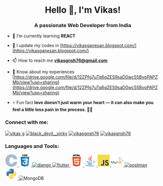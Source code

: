 <h1 align="center">Hello 👋, I'm Vikas!</h1>
<h3 align="center">A passionate Web Developer from India</h3>

- 🌱 I’m currently learning **REACT**

- 📝 I update my codes in [https://vikasganesan.blogspot.com/](https://vikasganesan.blogspot.com/)

- 📫 How to reach me **vikasgnsh76@gmail.com**

- 📄 Know about my experiences [https://drive.google.com/file/d/12ZPfg7uTq6qZES9saD0wc55BvoPAPZMb/view?usp=sharing](https://drive.google.com/file/d/12ZPfg7uTq6qZES9saD0wc55BvoPAPZMb/view?usp=sharing)

- ⚡ Fun fact **love doesn’t just warm your heart — it can also make you feel a little less pain in the process. 💖😊**

<h3 align="left">Connect with me:</h3>
<p align="left">
<a href="https://www.linkedin.com/in/vikas-g-185681177/" target="blank"><img align="center" src="https://raw.githubusercontent.com/rahuldkjain/github-profile-readme-generator/master/src/images/icons/Social/linked-in-alt.svg" alt="vikas g" height="30" width="40" /></a>
<a href="https://instagram.com/black_devil__vicky" target="blank"><img align="center" src="https://raw.githubusercontent.com/rahuldkjain/github-profile-readme-generator/master/src/images/icons/Social/instagram.svg" alt="black_devil__vicky" height="30" width="40" /></a>
<a href="https://www.hackerrank.com/vikasgnsh76" target="blank"><img align="center" src="https://raw.githubusercontent.com/rahuldkjain/github-profile-readme-generator/master/src/images/icons/Social/hackerrank.svg" alt="vikasgnsh76" height="30" width="40" /></a>
<a href="https://leetcode.com/u/vikasgnsh76/" target="blank"><img align="center" src="https://raw.githubusercontent.com/rahuldkjain/github-profile-readme-generator/master/src/images/icons/Social/leet-code.svg" alt="vikasgnsh76" height="30" width="40" /></a>
</p>

<h3 align="left">Languages and Tools:</h3>
<p align="left">  <a href="https://www.cprogramming.com/" target="_blank" rel="noreferrer"> <img src="https://raw.githubusercontent.com/devicons/devicon/master/icons/c/c-original.svg" alt="c" width="40" height="40"/> </a> <a href="https://www.w3schools.com/css/" target="_blank" rel="noreferrer"> <img src="https://raw.githubusercontent.com/devicons/devicon/master/icons/css3/css3-original-wordmark.svg" alt="css3" width="40" height="40"/> </a> <a href="https://www.djangoproject.com/" target="_blank" rel="noreferrer"> <img src="https://cdn.worldvectorlogo.com/logos/django.svg" alt="django" width="40" height="40"/> </a>  <a href="https://flutter.dev" target="_blank" rel="noreferrer"> <img src="https://www.vectorlogo.zone/logos/flutterio/flutterio-icon.svg" alt="flutter" width="40" height="40"/> </a> <a href="https://www.w3.org/html/" target="_blank" rel="noreferrer"> <img src="https://raw.githubusercontent.com/devicons/devicon/master/icons/html5/html5-original-wordmark.svg" alt="html5" width="40" height="40"/> </a> <a href="https://www.java.com" target="_blank" rel="noreferrer"> <img src="https://raw.githubusercontent.com/devicons/devicon/master/icons/java/java-original.svg" alt="java" width="40" height="40"/> </a> <a href="https://developer.mozilla.org/en-US/docs/Web/JavaScript" target="_blank" rel="noreferrer"> <img src="https://raw.githubusercontent.com/devicons/devicon/master/icons/javascript/javascript-original.svg" alt="javascript" width="40" height="40"/> </a> <a href="https://www.mysql.com/" target="_blank" rel="noreferrer"> <img src="https://raw.githubusercontent.com/devicons/devicon/master/icons/mysql/mysql-original-wordmark.svg" alt="mysql" width="40" height="40"/> </a> <a href="https://postman.com" target="_blank" rel="noreferrer"> <img src="https://www.vectorlogo.zone/logos/getpostman/getpostman-icon.svg" alt="postman" width="40" height="40"/> </a> <a href="https://www.python.org" target="_blank" rel="noreferrer"> <img src="https://raw.githubusercontent.com/devicons/devicon/master/icons/python/python-original.svg" alt="python" width="40" height="40"/> </a>  <img src="https://icon.icepanel.io/Technology/svg/MongoDB.svg" alt="MongoDB" width="40" height="40"/> </a>  </p>
